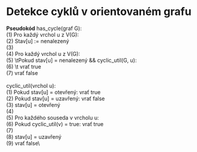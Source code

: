 # Detekce cyklů v orientovaném grafu

**Pseudokód**
has_cycle(graf G):\
(1) Pro každý vrchol u z V(G):\
(2)     Stav[u] := nenalezený\
(3)\
(4) Pro každý vrchol u z V(G):\
(5)     \tPokud stav[u] = nenalezený && cyclic_util(G, u):\
(6)         \t vrať true\
(7) vrať false\
\
cyclic_util(vrchol u):\
(1) Pokud stav[u] = otevřený: vrať true\
(2) Pokud stav[u] = uzavřený: vrať false\
(3) stav[u] = otevřený\
(4) \
(5) Pro každého souseda v vrcholu u:\
(6)     Pokud cyclic_util(v) = true: vrať true\
(7)\
(8) stav[u] = uzavřený\
(9) vrať false\
